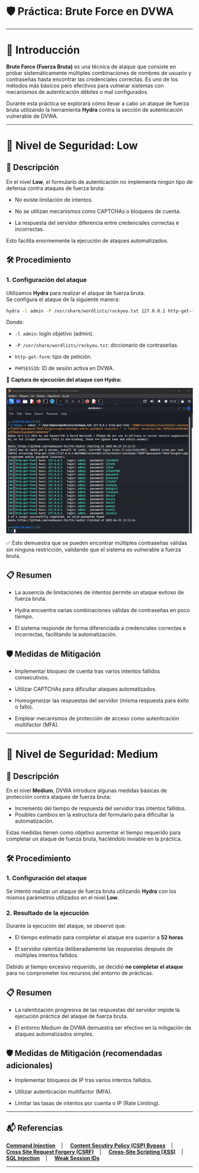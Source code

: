# 🛡️ Práctica: Brute Force en DVWA

---

# 📖 Introducción

**Brute Force (Fuerza Bruta)** es una técnica de ataque que consiste en probar sistemáticamente múltiples combinaciones de nombres de usuario y contraseñas hasta encontrar las credenciales correctas. Es uno de los métodos más básicos pero efectivos para vulnerar sistemas con mecanismos de autenticación débiles o mal configurados.

Durante esta práctica se explorará cómo llevar a cabo un ataque de fuerza bruta utilizando la herramienta **Hydra** contra la sección de autenticación vulnerable de DVWA.

---

# 🔷 Nivel de Seguridad: Low

## 📌 Descripción

En el nivel **Low**, el formulario de autenticación no implementa ningún tipo de defensa contra ataques de fuerza bruta:

- No existe limitación de intentos.
  
- No se utilizan mecanismos como CAPTCHAs o bloqueos de cuenta.
  
- La respuesta del servidor diferencia entre credenciales correctas e incorrectas.

Esto facilita enormemente la ejecución de ataques automatizados.


## 🛠️ Procedimiento

### 1. Configuración del ataque

Utilizamos **Hydra** para realizar el ataque de fuerza bruta.  
Se configura el ataque de la siguiente manera:

```bash
hydra -l admin -P /usr/share/wordlists/rockyou.txt 127.0.0.1 http-get-form "/DVWA/vulnerabilities/brute/:username=^USER^&password=^PASS^&Login=Login:Username and/or password incorrect." -m "Cookie: security=low; PHPSESSID=XXXXXXXXXXXX"
```

Donde:

- `-l admin`: login objetivo (admin).

- `-P /usr/share/wordlists/rockyou.txt`: diccionario de contraseñas.

- `http-get-form`: tipo de petición.

- `PHPSESSID`: ID de sesión activa en DVWA.
  

📸 **Captura de ejecución del ataque con Hydra:**


![hydra](https://github.com/XaviGimReu/PPS-10836126/blob/main/template-main/RA3/RA3_2/assets/Brute_Force%20-%20low_1.png)

✅ Esto demuestra que se pueden encontrar múltiples contraseñas válidas sin ninguna restricción, validando que el sistema es vulnerable a fuerza bruta.


## 📋 Resumen

- La ausencia de limitaciones de intentos permite un ataque exitoso de fuerza bruta.

- Hydra encuentra varias combinaciones válidas de contraseñas en poco tiempo.

- El sistema responde de forma diferenciada a credenciales correctas e incorrectas, facilitando la automatización.

## 🛡️ Medidas de Mitigación

- Implementar bloqueo de cuenta tras varios intentos fallidos consecutivos.

- Utilizar CAPTCHAs para dificultar ataques automatizados.

- Homogeneizar las respuestas del servidor (misma respuesta para éxito o fallo).

- Emplear mecanismos de protección de acceso como autenticación multifactor (MFA).

---

# 🔶 Nivel de Seguridad: Medium

## 📌 Descripción

En el nivel **Medium**, DVWA introduce algunas medidas básicas de protección contra ataques de fuerza bruta:

- Incremento del tiempo de respuesta del servidor tras intentos fallidos.
- Posibles cambios en la estructura del formulario para dificultar la automatización.

Estas medidas tienen como objetivo aumentar el tiempo requerido para completar un ataque de fuerza bruta, haciéndolo inviable en la práctica.


## 🛠️ Procedimiento

### 1. Configuración del ataque

Se intentó realizar un ataque de fuerza bruta utilizando **Hydra** con los mismos parámetros utilizados en el nivel **Low**.


### 2. Resultado de la ejecución

Durante la ejecución del ataque, se observó que:

- El tiempo estimado para completar el ataque era superior a **52 horas**.

- El servidor ralentiza deliberadamente las respuestas después de múltiples intentos fallidos.
  
Debido al tiempo excesivo requerido, se decidió **no completar el ataque** para no comprometer los recursos del entorno de prácticas.


## 📋 Resumen

- La ralentización progresiva de las respuestas del servidor impide la ejecución práctica del ataque de fuerza bruta.

- El entorno Medium de DVWA demuestra ser efectivo en la mitigación de ataques automatizados simples.


## 🛡️ Medidas de Mitigación (recomendadas adicionales)

- Implementar bloqueos de IP tras varios intentos fallidos.
  
- Utilizar autenticación multifactor (MFA).
  
- Limitar las tasas de intentos por cuenta o IP (Rate Limiting).


---


## 📬 Referencias
**[Command Injection](https://github.com/XaviGimReu/PPS-10836126/tree/main/template-main/RA3/RA3_2/Command%20Injection)**&nbsp;&nbsp;&nbsp; | &nbsp;&nbsp;&nbsp;
**[Content Secutiry Policy (CSP) Bypass](https://github.com/XaviGimReu/PPS-10836126/tree/main/template-main/RA3/RA3_2/Content%20Security%20Policy%20(CSP)%20Bypass)**&nbsp;&nbsp;&nbsp; | &nbsp;&nbsp;&nbsp;
**[Cross Site Request Forgery (CSRF)](https://github.com/XaviGimReu/PPS-10836126/tree/main/template-main/RA3/RA3_2/Cross%20Site%20Request%20Forgery%20(CSRF))**&nbsp;&nbsp;&nbsp; | &nbsp;&nbsp;&nbsp;
**[Cross-Site Scripting (XSS)](https://github.com/XaviGimReu/PPS-10836126/tree/main/template-main/RA3/RA3_2/Cross-Site%20Scripting%20(XSS))**&nbsp;&nbsp;&nbsp; | &nbsp;&nbsp;&nbsp;
**[SQL Injection](https://github.com/XaviGimReu/PPS-10836126/tree/main/template-main/RA3/RA3_2/SQL%20Injection)**&nbsp;&nbsp;&nbsp; | &nbsp;&nbsp;&nbsp;
**[Weak Session IDs](https://github.com/XaviGimReu/PPS-10836126/tree/main/template-main/RA3/RA3_2/Weak%20Session%20IDs)**

---
